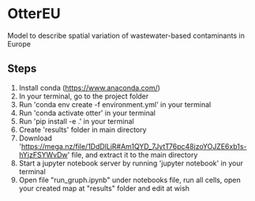 # OtterEU
 Model to describe spatial variation of wastewater-based contaminants in Europe 

## Steps
1. Install conda (https://www.anaconda.com/)
2. In your terminal, go to the project folder
3. Run 'conda env create -f environment.yml' in your terminal
4. Run 'conda activate otter' in your terminal
5. Run 'pip install -e .' in your terminal
6. Create 'results' folder in main directory
7. Download 'https://mega.nz/file/1DdDlLjR#Am1QYD_7JytT76pc48jzoYOJZE6xb1s-hYjzFSYWvDw' file, and extract it to the main directory
8. Start a jupyter notebook server by running 'jupyter notebook' in your terminal
9. Open file "run_gruph.ipynb" under notebooks file, run all cells, open your created map at "results" folder and edit at wish

